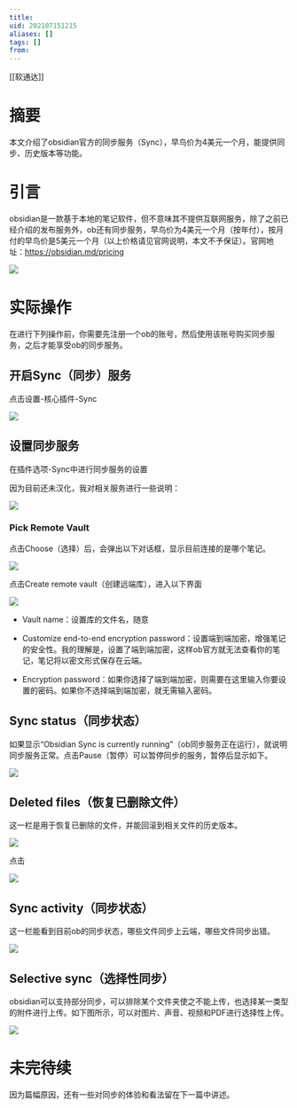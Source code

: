 ```yaml
---
title: 
uid: 202107151215
aliases: []
tags: []
from: 
---
```

[[软通达]]

# 摘要

本文介绍了obsidian官方的同步服务（Sync），早鸟价为4美元一个月，能提供同步、历史版本等功能。

  

# 引言

obsidian是一款基于本地的笔记软件，但不意味其不提供互联网服务，除了之前已经介绍的发布服务外，ob还有同步服务，早鸟价为4美元一个月（按年付），按月付的早鸟价是5美元一个月（以上价格请见官网说明，本文不予保证）。官网地址：https://obsidian.md/pricing

  

![](https://gitee.com/cyddgi/picture-store/raw/master/img/20210121145440.png)

  

# 实际操作

在进行下列操作前，你需要先注册一个ob的账号，然后使用该账号购买同步服务，之后才能享受ob的同步服务。

## 开启Sync（同步）服务

点击设置-核心插件-Sync

![](https://gitee.com/cyddgi/picture-store/raw/master/img/20210121110438.png)

  
  

## 设置同步服务

在插件选项-Sync中进行同步服务的设置

因为目前还未汉化，我对相关服务进行一些说明：

![](https://gitee.com/cyddgi/picture-store/raw/master/img/20210121110550.png)

### Pick Remote Vault

点击Choose（选择）后，会弹出以下对话框，显示目前连接的是哪个笔记。

![](https://gitee.com/cyddgi/picture-store/raw/master/img/20210121110848.png)

点击Create remote vault（创建远端库），进入以下界面

![](https://gitee.com/cyddgi/picture-store/raw/master/img/20210121111045.png)

- Vault name：设置库的文件名，随意

- Customize end-to-end encryption password：设置端到端加密，增强笔记的安全性。我的理解是，设置了端到端加密，这样ob官方就无法查看你的笔记，笔记将以密文形式保存在云端。

- Encryption password：如果你选择了端到端加密，则需要在这里输入你要设置的密码。如果你不选择端到端加密，就无需输入密码。

  

## Sync status（同步状态）

如果显示“Obsidian Sync is currently running”（ob同步服务正在运行），就说明同步服务正常。点击Pause（暂停）可以暂停同步的服务，暂停后显示如下。

![](https://gitee.com/cyddgi/picture-store/raw/master/img/20210121112534.png)

  

## Deleted files（恢复已删除文件）

这一栏是用于恢复已删除的文件，并能回滚到相关文件的历史版本。

![](https://gitee.com/cyddgi/picture-store/raw/master/img/20210121143802.png)

点击

![](https://gitee.com/cyddgi/picture-store/raw/master/img/20210121143915.png)

  

## Sync activity（同步状态）

这一栏能看到目前ob的同步状态，哪些文件同步上云端，哪些文件同步出错。

![](https://gitee.com/cyddgi/picture-store/raw/master/img/20210121144256.png)

  

## Selective sync（选择性同步）

obsidian可以支持部分同步，可以排除某个文件夹使之不能上传，也选择某一类型的附件进行上传。如下图所示，可以对图片、声音、视频和PDF进行选择性上传。

![](https://gitee.com/cyddgi/picture-store/raw/master/img/20210121144659.png)

  

# 未完待续

因为篇幅原因，还有一些对同步的体验和看法留在下一篇中讲述。
